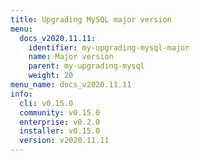 ```yaml
---
title: Upgrading MySQL major version
menu:
  docs_v2020.11.11:
    identifier: my-upgrading-mysql-major
    name: Major version
    parent: my-upgrading-mysql
    weight: 20
menu_name: docs_v2020.11.11
info:
  cli: v0.15.0
  community: v0.15.0
  enterprise: v0.2.0
  installer: v0.15.0
  version: v2020.11.11
---
```


